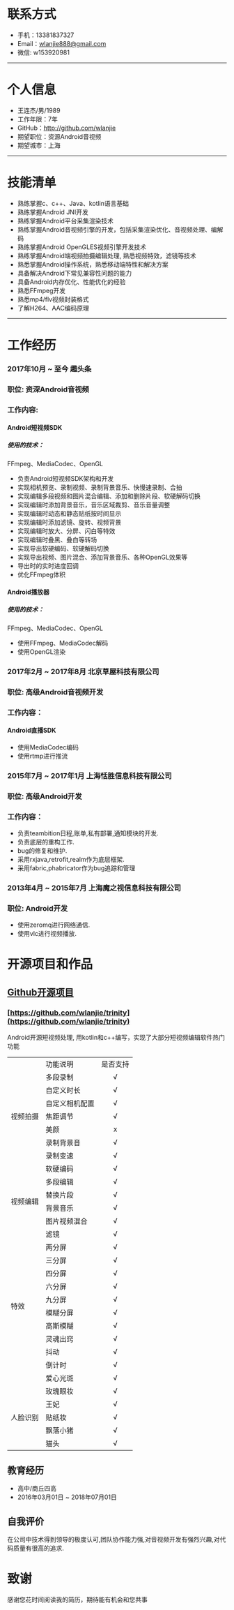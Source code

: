 # 联系方式

- 手机：13381837327
- Email：wlanjie888@gmail.com
- 微信: w153920981

---

# 个人信息

 - 王连杰/男/1989
 - 工作年限：7年
 - GitHub：http://github.com/wlanjie
 - 期望职位：资源Android音视频
 - 期望城市：上海

---

# 技能清单

- 熟练掌握c、c++、Java、kotlin语言基础
- 熟练掌握Android JNI开发
- 熟练掌握Android平台采集渲染技术
- 熟练掌握Android音视频引擎的开发，包括采集渲染优化、音视频处理、编解码
- 熟练掌握Android OpenGLES视频引擎开发技术
- 熟练掌握Android端视频拍摄编辑处理, 熟悉视频特效，滤镜等技术
- 熟悉掌握Android操作系统，熟悉移动端特性和解决方案
- 具备解决Android下常见兼容性问题的能力
- 具备Android内存优化、性能优化的经验
- 熟悉FFmpeg开发
- 熟悉mp4/flv视频封装格式
- 了解H264、AAC编码原理

---

# 工作经历
### 2017年10月 ~ 至今 趣头条 
### 职位: 资深Android音视频
### 工作内容: 
#### Android短视频SDK
##### 使用的技术：
FFmpeg、MediaCodec、OpenGL

- 负责Android短视频SDK架构和开发
- 实现相机预览、录制视频、录制背景音乐、快慢速录制、合拍
- 实现编辑多段视频和图片混合编辑、添加和删除片段、软硬解码切换
- 实现编辑时添加背景音乐，音乐区域裁剪、音乐音量调整
- 实现编辑时动态和静态贴纸按时间显示
- 实现编辑时添加滤镜、旋转、视频背景
- 实现编辑时放大、分屏、闪白等特效
- 实现编辑时叠黑、叠白等转场
- 实现导出软硬编码、软硬解码切换
- 实现导出视频、图片混合、添加背景音乐、各种OpenGL效果等
- 导出时的实时进度回调
- 优化FFmpeg体积


#### Android播放器
##### 使用的技术：
FFmpeg、MediaCodec、OpenGL

- 使用FFmpeg、MediaCodec解码
- 使用OpenGL渲染

### 2017年2月 ~ 2017年8月 北京草屋科技有限公司          
### 职位: 高级Android音视频开发
### 工作内容：
#### Android直播SDK

- 使用MediaCodec编码
- 使用rtmp进行推流

### 2015年7月 ~ 2017年1月 上海恬胜信息科技有限公司       
### 职位: 高级Android开发
### 工作内容：
- 负责teambition日程,账单,私有部署,通知模块的开发.
- 负责底层的重构工作.
- bug的修复和维护.
- 采用rxjava,retrofit,realm作为底层框架.
- 采用fabric,phabricator作为bug追踪和管理 

### 2013年4月 ~ 2015年7月 上海魔之视信息科技有限公司      
### 职位: Android开发

- 使用zeromq进行网络通信.
- 使用vlc进行视频播放.

# 开源项目和作品
## [Github开源项目](https://github.com/wlanjie/trinity)
### [https://github.com/wlanjie/trinity](https://github.com/wlanjie/trinity)
Android开源短视频处理, 用kotlin和c++编写，实现了大部分短视频编辑软件热门功能
<table>
  <tr>
      <td rowspan="10">视频拍摄<br/>
  </tr>
  <tr>
      <td>功能说明</td>
      <td>是否支持</td>
  </tr>
  <tr>
      <td>多段录制</td>
      <td align="center">√</td>
  </tr>
  <tr>
      <td>自定义时长</td>
      <td align="center">√</td>
  </tr>
  <tr>
      <td>自定义相机配置</td>
      <td align="center">√</td>
  </tr>  
  <tr>
      <td>焦距调节</td>
      <td align="center">√</td>
  </tr>
  <tr>
      <td>美颜</td>
      <td align="center">x</td>
  </tr>
  <tr>
      <td>录制背景音</td>
      <td align="center">√</td>
  </tr>
  <tr>
      <td>录制变速</td>
      <td align="center">√</td>
  </tr>
  <tr>
      <td>软硬编码</td>
      <td align="center">√</td>
  </tr>
	<tr>
      <td rowspan="5">视频编辑<br/>
  </tr>
  <tr>
      <td>多段编辑</td>
      <td align="center">√</td>
  </tr>
  <tr>
      <td>替换片段</td>
      <td align="center">√</td>
  </tr> 
  <tr>
      <td>背景音乐</td>
      <td align="center">√</td>
  </tr>
  <tr>
      <td>图片视频混合</td>
      <td align="center">√</td>
  </tr>
  <tr>
      <td rowspan="13">特效<br/>
  </tr>
  <tr>
      <td>滤镜</td>
      <td align="center">√</td>
  </tr>
  <tr>
      <td>两分屏</td>
      <td align="center">√</td>
  </tr>  
  <tr>
      <td>三分屏</td>
      <td align="center">√</td>
  </tr>
  <tr>
      <td>四分屏</td>
      <td align="center">√</td>
  </tr>
  <tr>
      <td>六分屏</td>
      <td align="center">√</td>
  </tr>
  <tr>
      <td>九分屏</td>
      <td align="center">√</td>
  </tr>
  <tr>
      <td>模糊分屏</td>
      <td align="center">√</td>
  </tr>
  <tr>
      <td>高斯模糊</td>
      <td align="center">√</td>
  </tr>
  <tr>
      <td>灵魂出窍</td>
      <td align="center">√</td>
  </tr>
  <tr>
      <td>抖动</td>
      <td align="center">√</td>
  </tr>
  <tr>
    <td>倒计时</td>
    <td align="center">√</td>
  </tr>
  <tr>
    <td>爱心光斑</td>
    <td align="center">√</td>
  </tr>
  <tr>
    <td rowspan="6">人脸识别<br/>
  </tr>
  <tr>
    <td>玫瑰眼妆</td>
    <td align="center">√</td>
  </tr>
  <tr>
    <td>王妃</td>
    <td align="center">√</td>
  </tr>
  <tr>
    <td>贴纸妆</td>
    <td align="center">√</td>
  </tr>
    <tr>
    <td>飘落小猪</td>
    <td align="center">√</td>
  </tr>
  <tr>
    <td>猫头</td>
    <td align="center">√</td>
  </tr>
</table>

## 教育经历
- 高中/商丘四高
- 2016年03月01日 ~ 2018年07月01日

## 自我评价
在公司中技术得到领导的极度认可,团队协作能力强,对音视频开发有强烈兴趣,对代码质量有很高的追求.

# 致谢

感谢您花时间阅读我的简历，期待能有机会和您共事
